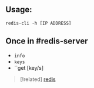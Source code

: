
## Usage:
```
redis-cli -h [IP ADDRESS]
```

## Once in #redis-server
- ``info``
- ``keys``
- ``get [key/s]

> [!related]
> [redis](coding/databases/redis.md)
